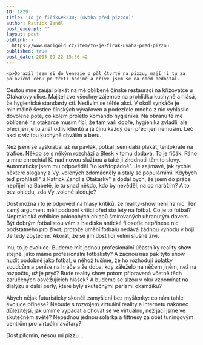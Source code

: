 ```yaml
---
ID: 1829
title: 'To je fičák&#8230; (úvaha před pizzou)'
author: Patrick Zandl
post_excerpt: ""
layout: post
oldlink: >
  https://www.marigold.cz/item/to-je-ficak-uvaha-pred-pizzou
published: true
post_date: 2005-09-22 15:56:42
---
```

	<p>Dorazil jsem si do Venezie o půl čtvrté na pizzu, mají ji tu za poloviční cenu po třetí hodině a dříve jsem se na oběd nedostal. 
Cestou mne zaujal plakát na mé oblíbené čínské restauraci na křižovatce u Otakarovy ulice. Majitel zve všechny zájemce na prohlídku kuchyně a hlásá, že hygienické standardy ctí. Nedivím se téhle akci. V okolí synkáče je minimálně šestice čínských vývařoven a podezřele mnoho z nic vyhlásilo dovolené poté, co kolem prolétlo komando hygienika. Na obranu té mé oblíbené na otakarce musím řící, že tam vaří dobře, hygienika zvládli, ale přeci jen je tu znát odliv klientů a já čínu každý den přeci jen nemusím. Leč akci s vizitou kuchyně chválím a beru.</p>
	<p> Než jsem se vyškrabal až na pavlák, potkal jsem další plakát, tentokráte na trafice. Někdo se s někým rozchází a Blesk k tomu dodává: To je fičák. Ráno u mne chrochtal K. nad novou službou a také ji zhodnotil těmito slovy. Automaticky jsem mu odpověděl "to každopádně". Je zajímavé, jak rychle některé slogany z Vy..volených zdomácněly a staly se populárními. Kdybych teď prohlásil "já Patrick Zandl z Otakarky" a dodal bych, že jsem do práce nepřijel na Babetě, je tu snad někdo, kdo by nevěděl, na co narážím? A to bez ohledu, zda Vy..volené sleduje? 
</p>
<p>
Dost možná i to je odpověď na hlasy kritiků, že reality-show není na nic.  Ten samý argument měli podobní kritici před sto lety na fotbal. Co je to fotbal? Nepraktická exhibice polonahých chlapů šmírovaných uhranutým davem. Být dobrým fotbalistou vám z hlediska antické filosofie nepřinese nic podstatného pro život, protože umění fotbalu nedává žádnou výhodu v boji. Je tedy zbytečné. Akorát, že se jím dost lidí velmi slušně živí.</p><p>Inu, to je evoluce. Budeme mít jednou profesionální účastníky reality show stejně, jako máme profesionální fotbalisty? A začnou nás pak tyto show nudit podobně jako fotbal, u něhož tušíme, že ho rozhodují úplatky soudcům a peníze na hráče a že doba, kdy záleželo na něčem jiném, než na rozpočtu, už je pryč? Bude reality show potom připravená včetně těch zaručených osvěžujících hlášek? A budeme se slzou v oku vzpomínat na dialýzu a další perly, které byly skutečnými perlami okamžiku?</p>
	<p>Abych nějak futuristicky skončil zamyšlení bez myšlenky: co nám tahle evoluce přinese? Nebude s rozvojem virtuální reality a internetu nakonec důležitější, jak umíme vypadat a chovat se ve virtuálnu, než jací jsme ve skutečném světě? Nepadnou jednou solárka a fittnesy za oběť tuningovým centrům pro virtuální avátary?</p>
	<p>Dost pitomin, nesou mi pizzu...
</p>